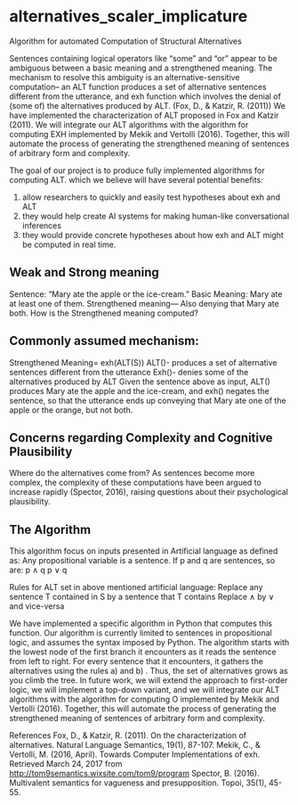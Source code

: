 # alternatives_scaler_implicature
Algorithm for automated Computation of Structural Alternatives 

Sentences containing logical operators like “some” and “or” appear to be ambiguous between a basic meaning and a strengthened meaning. The mechanism to resolve this ambiguity is an alternative-sensitive computation– an ALT function produces a set of alternative sentences different from the utterance, and exh function which involves the denial of (some of) the alternatives produced by ALT. (Fox, D., & Katzir, R. (2011))
We have implemented the characterization of ALT proposed in Fox and Katzir (2011). We will integrate our ALT algorithms with the algorithm for computing EXH implemented by Mekik and Vertolli (2016). Together, this will automate the process of generating the strengthened meaning of sentences of arbitrary form and complexity.

The goal of our project is to produce fully implemented algorithms for computing ALT.  which we believe will have several potential benefits: 
1. allow researchers to quickly and easily test hypotheses about exh and ALT
2. they would help create AI systems for making human-like conversational inferences
3. they would provide concrete hypotheses about how exh and ALT might be computed in real time.

## Weak and Strong meaning 
Sentence: “Mary ate the apple or the ice-cream.” 
Basic Meaning: Mary ate at least one of them. 
Strengthened meaning— Also denying that Mary ate both.
How is the Strengthened meaning computed?

## Commonly assumed mechanism: 
Strengthened Meaning= exh(ALT(S))
ALT()- produces a set of alternative sentences different from the utterance
Exh()- denies some of the alternatives produced by ALT
Given the sentence above as input, ALT() produces Mary ate the apple and the ice-cream, and exh() negates the sentence, so that the utterance ends up conveying that Mary ate one of the apple or the orange, but not both. 

## Concerns regarding Complexity and Cognitive Plausibility
Where do the alternatives come from?
As sentences become more complex, the complexity of these computations have been argued to increase rapidly (Spector, 2016), raising questions about their psychological plausibility.

## The Algorithm 
This algorithm focus on inputs presented in Artificial language as defined as:
Any propositional variable is a sentence.
If p and q are sentences, so are: 
p ∧ q
p ∨ q

Rules for ALT set in above mentioned artificial language:
Replace any sentence T contained in S by a sentence that T contains
Replace ∧ by ∨ and vice-versa

We have implemented a specific algorithm in Python that computes this function. Our algorithm is currently limited to sentences in propositional logic, and assumes the syntax imposed by Python. The algorithm starts with the lowest node of the first branch it encounters as it reads the sentence from left to right. For every sentence that it encounters, it gathers the alternatives using the rules a) and b) . Thus, the set of alternatives grows as you climb the tree. In future work, we will extend the approach to first-order logic, we will implement a top-down variant, and we will integrate our ALT algorithms with the algorithm for computing O implemented by Mekik and Vertolli (2016). Together, this will automate the process of generating the strengthened meaning of sentences of arbitrary form and complexity.


References
Fox, D., & Katzir, R. (2011). On the characterization of alternatives. Natural Language Semantics, 19(1), 87-107.
Mekik, C., & Vertolli, M. (2016, April). Towards Computer Implementations of exh. Retrieved March 24, 2017 from http://tom9semantics.wixsite.com/tom9/program
Spector, B. (2016). Multivalent semantics for vagueness and presupposition. Topoi, 35(1), 45-55.
